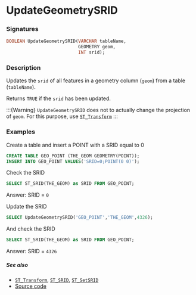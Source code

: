 # UpdateGeometrySRID

### Signatures

```sql
BOOLEAN UpdateGeometrySRID(VARCHAR tableName, 
                           GEOMETRY geom, 
                           INT srid);
```

### Description

Updates the `srid` of all features in a geometry column (`geom`) from a table (`tableName`).

Returns `TRUE` if the `srid` has been updated.

:::{Warning}
  `UpdateGeometrySRID` does not to actually change the projection of `geom`.
  For this purpose, use [`ST_Transform`](../ST_Transform)
:::


### Examples

Create a table and insert a POINT with a SRID equal to 0
```sql
CREATE TABLE GEO_POINT (THE_GEOM GEOMETRY(POINT));
INSERT INTO GEO_POINT VALUES('SRID=0;POINT(0 0)');
```

Check the SRID

```sql
SELECT ST_SRID(THE_GEOM) as SRID FROM GEO_POINT;
```
Answer: SRID = `0`

Update the SRID

```sql
SELECT UpdateGeometrySRID('GEO_POINT','THE_GEOM',4326);
```

And check the SRID
```sql
SELECT ST_SRID(THE_GEOM) as SRID FROM GEO_POINT;
```
Answer: SRID = `4326`


##### See also

* [`ST_Transform`](../ST_Transform), [`ST_SRID`](../ST_SRID), [`ST_SetSRID`](../ST_SetSRID)
* <a href="https://github.com/orbisgis/h2gis/blob/master/h2gis-functions/src/main/java/org/h2gis/functions/spatial/crs/UpdateGeometrySRID.java" target="_blank">Source code</a>